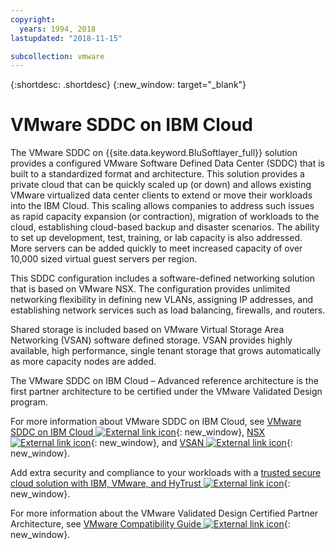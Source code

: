 ```yaml
---
copyright:
  years: 1994, 2018
lastupdated: "2018-11-15"

subcollection: vmware
---
```


{:shortdesc: .shortdesc}
{:new_window: target="_blank"}


# VMware SDDC on IBM Cloud

The VMware SDDC on {{site.data.keyword.BluSoftlayer_full}} solution provides a configured VMware Software Defined Data Center (SDDC) that is built to a standardized format and architecture. This solution provides a private cloud that can be quickly scaled up (or down) and allows existing VMware virtualized data center clients to extend or move their workloads into the IBM Cloud. This scaling allows companies to address such issues as rapid capacity expansion (or contraction), migration of workloads to the cloud, establishing cloud-based backup and disaster scenarios.  The ability to set up development, test, training, or lab capacity is also addressed. More servers can be added quickly to meet increased capacity of over 10,000 sized virtual guest servers per region.

This SDDC configuration includes a software-defined networking solution that is based on VMware NSX. The configuration provides unlimited networking flexibility in defining new VLANs, assigning IP addresses, and establishing network services such as load balancing, firewalls, and routers.

Shared storage is included based on VMware Virtual Storage Area Networking (VSAN) software defined storage. VSAN provides highly available, high performance, single tenant storage that grows automatically as more capacity nodes are added.

The VMware SDDC on IBM Cloud – Advanced reference architecture is the first partner architecture to be certified under the VMware Validated Design program.

For more information about VMware SDDC on IBM Cloud, see [VMware SDDC on IBM Cloud ![External link icon](../../icons/launch-glyph.svg "External link icon")](http://wpc.c320.edgecastcdn.net/00C320/VMware%20SDDC%20on%20IBM%20Cloud%20-%20Advanced%20v1.1.pdf){: new_window}, [NSX ![External link icon](../../icons/launch-glyph.svg "External link icon")](https://www.vmware.com/products/nsx){: new_window}, and [VSAN ![External link icon](../../icons/launch-glyph.svg "External link icon")](https://www.vmware.com/products/virtual-san){: new_window}.

Add extra security and compliance to your workloads with a [trusted secure cloud solution with IBM, VMware, and HyTrust ![External link icon](../../icons/launch-glyph.svg "External link icon")](http://wpc.c320.edgecastcdn.net/00C320/DeploymentGuide_IBM_Intel_HyTrust_VMware_v1%200.pdf){: new_window}.

For more information about the VMware Validated Design Certified Partner Architecture, see [VMware Compatibility Guide ![External link icon](../../icons/launch-glyph.svg "External link icon")](http://www.vmware.com/resources/compatibility/vcl/cpa.php){: new_window}. 
